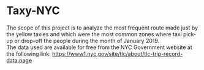 # Taxy-NYC

The scope of this project is to analyze the most frequent route made just by the yellow taxies and which were the most common zones where taxi pick-up or drop-off the people during the month of January 2019.  
The data used are available for free from the NYC Government website at the following link:   https://www1.nyc.gov/site/tlc/about/tlc-trip-record-data.page
